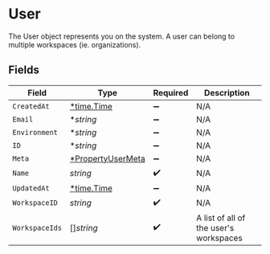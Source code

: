 # User

The User object represents you on the system. A user can belong to multiple workspaces (ie. organizations).


## Fields

| Field                                                        | Type                                                         | Required                                                     | Description                                                  |
| ------------------------------------------------------------ | ------------------------------------------------------------ | ------------------------------------------------------------ | ------------------------------------------------------------ |
| `CreatedAt`                                                  | [*time.Time](https://pkg.go.dev/time#Time)                   | :heavy_minus_sign:                                           | N/A                                                          |
| `Email`                                                      | **string*                                                    | :heavy_minus_sign:                                           | N/A                                                          |
| `Environment`                                                | **string*                                                    | :heavy_minus_sign:                                           | N/A                                                          |
| `ID`                                                         | **string*                                                    | :heavy_minus_sign:                                           | N/A                                                          |
| `Meta`                                                       | [*PropertyUserMeta](../../models/shared/propertyusermeta.md) | :heavy_minus_sign:                                           | N/A                                                          |
| `Name`                                                       | *string*                                                     | :heavy_check_mark:                                           | N/A                                                          |
| `UpdatedAt`                                                  | [*time.Time](https://pkg.go.dev/time#Time)                   | :heavy_minus_sign:                                           | N/A                                                          |
| `WorkspaceID`                                                | *string*                                                     | :heavy_check_mark:                                           | N/A                                                          |
| `WorkspaceIds`                                               | []*string*                                                   | :heavy_check_mark:                                           | A list of all of the user's workspaces                       |